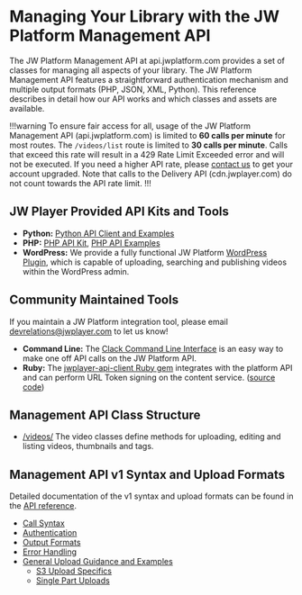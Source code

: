 # Managing Your Library with the JW Platform Management API

The JW Platform Management API at api.jwplatform.com provides a set of classes for managing all aspects of your library. The JW Platform Management API features a straightforward authentication mechanism and multiple output formats (PHP, JSON, XML, Python). This reference describes in detail how our API works and which classes and assets are available. 

!!!warning
To ensure fair access for all, usage of the JW Platform Management API (api.jwplatform.com) is limited to **60 calls per minute** for most routes. The `/videos/list` route is limited to **30 calls per minute**. Calls that exceed this rate will result in a 429 Rate Limit Exceeded error and will not be executed. If you need a higher API rate, please [contact us](https://www.jwplayer.com/contact-us/?utm_source=developer&utm_medium=CTA&utm_campaign=platform-docs) to get your account upgraded. Note that calls to the Delivery API (cdn.jwplayer.com) do not count towards the API rate limit.
!!!

## JW Player Provided API Kits and Tools

* **Python:** [Python API Client and Examples](https://github.com/jwplayer/jwplatform-py)
* **PHP:** [PHP API Kit](http://support-static.jwplayer.com/API/php-api-kit-20151013.zip), [PHP API Examples](https://support-static.jwplayer.com/API/php-api-examples-20151013.zip)
* **WordPress:** We provide a fully functional JW Platform [WordPress Plugin](http://wordpress.org/plugins/jw-player/), which is capable of uploading, searching and publishing videos within the WordPress admin.

## Community Maintained Tools

If you maintain a JW Platform integration tool, please email devrelations@jwplayer.com to let us know!

* **Command Line:** The [Clack Command Line Interface](https://github.com/rmnl/clack) is an easy way to make one off API calls on the JW Platform API.
* **Ruby:** The [jwplayer-api-client Ruby gem](https://rubygems.org/gems/jwplayer-api-client) integrates with the platform API and can perform URL Token signing on the content service. ([source code](https://github.com/raphi/jwplayer-api-client))

## Management API Class Structure
* [/videos/](https://developer.jwplayer.com/jw-platform/reference/v1/methods/videos/index.html) The video classes define methods for uploading, editing and listing videos, thumbnails and tags.

## Management API v1 Syntax and Upload Formats

Detailed documentation of the v1 syntax and upload formats can be found in the [API reference](https://developer.jwplayer.com/jw-platform/reference/v1).

* [Call Syntax](https://developer.jwplayer.com/jw-platform/reference/v1/call_syntax.html)
* [Authentication](https://developer.jwplayer.com/jw-platform/reference/v1/authentication.html)
* [Output Formats](https://developer.jwplayer.com/jw-platform/reference/v1/output_formats.html)
* [Error Handling](https://developer.jwplayer.com/jw-platform/reference/v1/errors.html)
* [General Upload Guidance and Examples](../management-api/uploading-videos.md)
    * [S3 Upload Specifics](https://developer.jwplayer.com/jw-platform/reference/v1/s3_uploads.html)
    * [Single Part Uploads](https://developer.jwplayer.com/jw-platform/reference/v1/uploads.html)

